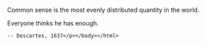 <html><body><p>Common sense is the most evenly distributed quantity in the world.

Everyone thinks he has enough.

	-- Descartes, 1637</p></body></html>